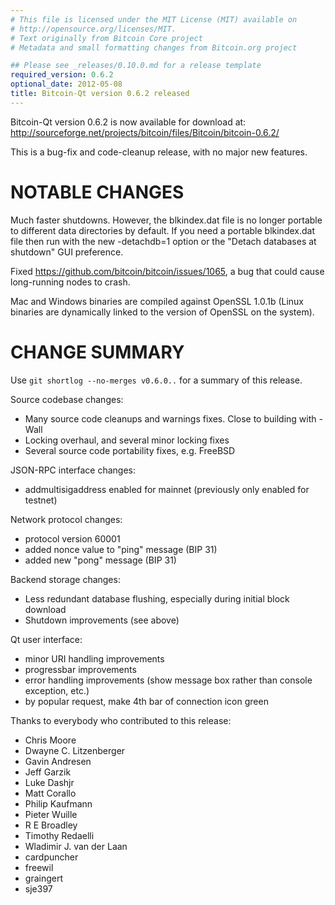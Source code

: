 ```yaml
---
# This file is licensed under the MIT License (MIT) available on
# http://opensource.org/licenses/MIT.
# Text originally from Bitcoin Core project
# Metadata and small formatting changes from Bitcoin.org project

## Please see _releases/0.10.0.md for a release template
required_version: 0.6.2
optional_date: 2012-05-08
title: Bitcoin-Qt version 0.6.2 released
---
```

Bitcoin-Qt version 0.6.2 is now available for download at:
  <http://sourceforge.net/projects/bitcoin/files/Bitcoin/bitcoin-0.6.2/>

This is a bug-fix and code-cleanup release, with no major new features.

NOTABLE CHANGES
===============

Much faster shutdowns. However, the blkindex.dat file is no longer
portable to different data directories by default. If you need a
portable blkindex.dat file then run with the new -detachdb=1 option
or the "Detach databases at shutdown" GUI preference.

Fixed <https://github.com/bitcoin/bitcoin/issues/1065>, a bug that
could cause long-running nodes to crash.

Mac and Windows binaries are compiled against OpenSSL 1.0.1b (Linux
binaries are dynamically linked to the version of OpenSSL on the system).


CHANGE SUMMARY
==============

Use `git shortlog --no-merges v0.6.0..` for a summary of this release.

Source codebase changes:
- Many source code cleanups and warnings fixes.  Close to building with -Wall
- Locking overhaul, and several minor locking fixes
- Several source code portability fixes, e.g. FreeBSD

JSON-RPC interface changes:
- addmultisigaddress enabled for mainnet (previously only enabled for testnet)

Network protocol changes:
- protocol version 60001
- added nonce value to "ping" message (BIP 31)
- added new "pong" message (BIP 31)

Backend storage changes:
- Less redundant database flushing, especially during initial block download
- Shutdown improvements (see above)

Qt user interface:
- minor URI handling improvements
- progressbar improvements
- error handling improvements (show message box rather than console exception,
  etc.)
- by popular request, make 4th bar of connection icon green



Thanks to everybody who contributed to this release:

- Chris Moore
- Dwayne C. Litzenberger
- Gavin Andresen
- Jeff Garzik
- Luke Dashjr
- Matt Corallo
- Philip Kaufmann
- Pieter Wuille
- R E Broadley
- Timothy Redaelli
- Wladimir J. van der Laan
- cardpuncher
- freewil
- graingert
- sje397
